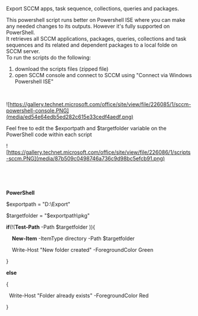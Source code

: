 Export SCCM apps, task sequence, collections, queries and packages.

This powershell script runs better on Powershell ISE where you can make any
needed changes to its outputs. However it's fully supported on PowerShell.  
It retrieves all SCCM applications, packages, queries, collections and task
sequences and its related and dependent packages to a local folde on SCCM
server.  
To run the scripts do the following:  
1. download the scripts files (zipped file)  
2. open SCCM console and connect to SCCM using "Connect via Windows Powershell
ISE" 

 

![https://gallery.technet.microsoft.com/office/site/view/file/226085/1/sccm-powershell-console.PNG](media/ed54e64edb5ed282c615e33cedf4aedf.png)

Feel free to edit the \$exportpath and \$targetfolder variable on the PowerShell
code within each script

![https://gallery.technet.microsoft.com/office/site/view/file/226086/1/scripts-sccm.PNG](media/87b509c0498746a736c9d98bc5efcb91.png)

 

 

**PowerShell**

\$exportpath = "D:\\Export"  

\$targetfolder = "\$exportpath\\pkg"  

**if**(!(**Test-Path** -Path \$targetfolder )){  

    **New-Item** -ItemType directory -Path \$targetfolder  

    Write-Host "New folder created" -ForegroundColor Green  

}  

**else**  

{  

  Write-Host "Folder already exists" -ForegroundColor Red  

}

 
